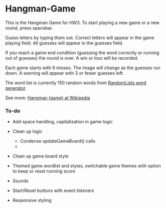 # Hangman-Game
This is the Hangman Game for HW3. To start playing a new game or a new round, press spacebar.

Guess letters by typing them out. Correct letters will appear in the game playing field. All guesses will appear in the guesses field.

If you reach a game end condition (guessing the word correctly or running out of guesses) the round is over. A win or loss will be recorded.

Each game starts with 9 misses. The image will change as the guesses run down. A warning will appear with 3 or fewer guesses left.

The word list is currently 150 random words from [RandomLists word generator](https://www.randomlists.com/random-words).

See more: [Hangman (game) at Wikipedia](https://en.wikipedia.org/wiki/Hangman_\(game\))

### To-do 

* Add space handling, capitalization in game logic

* Clean up logic
    * Condense updateGameBoard() calls 
    * 
* Clean up game board style
* Themed game wordlist and styles, switchable game themes with option to keep or reset running score
* Sounds
* Start/Reset buttons with event listeners
* Responsive styling

